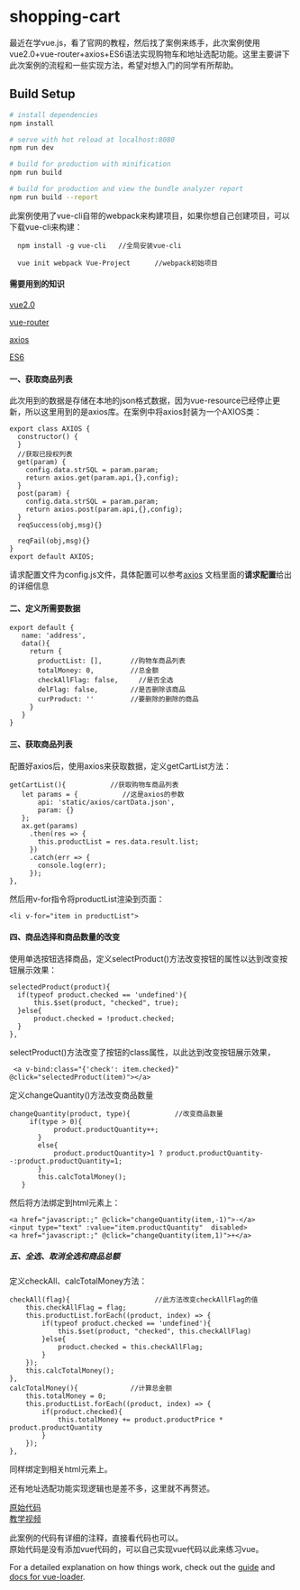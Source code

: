 # shopping-cart

最近在学vue.js，看了官网的教程，然后找了案例来练手，此次案例使用vue2.0+vue-router+axios+ES6语法实现购物车和地址选配功能。这里主要讲下此次案例的流程和一些实现方法，希望对想入门的同学有所帮助。

## Build Setup

``` bash
# install dependencies
npm install

# serve with hot reload at localhost:8080
npm run dev

# build for production with minification
npm run build

# build for production and view the bundle analyzer report
npm run build --report
```

此案例使用了vue-cli自带的webpack来构建项目，如果你想自己创建项目，可以下载vue-cli来构建：

      npm install -g vue-cli   //全局安装vue-cli

      vue init webpack Vue-Project      //webpack初始项目



#### 需要用到的知识
[vue2.0](https://cn.vuejs.org/v2/guide/)

[vue-router](https://router.vuejs.org/zh-cn/)

[axios](https://www.kancloud.cn/yunye/axios/234845)

[ES6](http://es6.ruanyifeng.com/)

#### 一、获取商品列表
此次用到的数据是存储在本地的json格式数据，因为vue-resource已经停止更新，所以这里用到的是axios库。在案例中将axios封装为一个AXIOS类：

```
export class AXIOS {
  constructor() {
  }
  //获取已授权列表
  get(param) {
    config.data.strSQL = param.param;
    return axios.get(param.api,{},config);
  }
  post(param) {
    config.data.strSQL = param.param;
    return axios.post(param.api,{},config);
  }
  reqSuccess(obj,msg){}
  
  reqFail(obj,msg){}
}
export default AXIOS;
```
请求配置文件为config.js文件，具体配置可以参考[axios](https://www.kancloud.cn/yunye/axios/234845)
文档里面的**请求配置**给出的详细信息

#### 二、定义所需要数据
```
export default {
   name: 'address',
   data(){               
     return {
       productList: [],       //购物车商品列表
       totalMoney: 0,         //总金额
       checkAllFlag: false,     //是否全选
       delFlag: false,        //是否删除该商品
       curProduct: ''         //要删除的删除的商品
     }
   }
}
```
#### 三、获取商品列表
配置好axios后，使用axios来获取数据，定义getCartList方法：

```
getCartList(){           //获取购物车商品列表
   let params = {           //这是axios的参数
       api: 'static/axios/cartData.json',
       param: {}
   };
   ax.get(params)
     .then(res => {
       this.productList = res.data.result.list;
     })
     .catch(err => {
       console.log(err);
     });
},
```
然后用v-for指令将productList渲染到页面：
```
<li v-for="item in productList">
```

#### 四、商品选择和商品数量的改变
使用单选按钮选择商品，定义selectProduct()方法改变按钮的属性以达到改变按钮展示效果：

```
selectedProduct(product){
  if(typeof product.checked == 'undefined'){
      this.$set(product, "checked", true);
  }else{
      product.checked = !product.checked;
  }
},
```
selectProduct()方法改变了按钮的class属性，以此达到改变按钮展示效果，
```
 <a v-bind:class="{'check': item.checked}" @click="selectedProduct(item)"></a>
```
定义changeQuantity()方法改变商品数量

```
changeQuantity(product, type){           //改变商品数量
     if(type > 0){
           product.productQuantity++;
       }
       else{
           product.productQuantity>1 ? product.productQuantity--:product.productQuantity=1;
       }
       this.calcTotalMoney();
   }
```
然后将方法绑定到html元素上：

```
<a href="javascript:;" @click="changeQuantity(item,-1)">-</a>
<input type="text" :value="item.productQuantity"  disabled>
<a href="javascript:;" @click="changeQuantity(item,1)">+</a>
```
##### 五、全选、取消全选和商品总额
定义checkAll、calcTotalMoney方法：

```
checkAll(flag){                     //此方法改变checkAllFlag的值
    this.checkAllFlag = flag;
    this.productList.forEach((product, index) => {
        if(typeof product.checked == 'undefined'){
            this.$set(product, "checked", this.checkAllFlag)
        }else{
            product.checked = this.checkAllFlag;
        }
    });
    this.calcTotalMoney();
},
calcTotalMoney(){             //计算总金额
    this.totalMoney = 0;
    this.productList.forEach((product, index) => {
        if(product.checked){
            this.totalMoney += product.productPrice * product.productQuantity
        }
    });
},
```
同样绑定到相关html元素上。

还有地址选配功能实现逻辑也是差不多，这里就不再赘述。

[原始代码](https://github.com/qq326943819/Original_Shop_Car)<br>
[教学视频](http://www.imooc.com/learn/796)

此案例的代码有详细的注释，直接看代码也可以。<br>
原始代码是没有添加vue代码的，可以自己实现vue代码以此来练习vue。<br>

For a detailed explanation on how things work, check out the [guide](http://vuejs-templates.github.io/webpack/) and [docs for vue-loader](http://vuejs.github.io/vue-loader).

